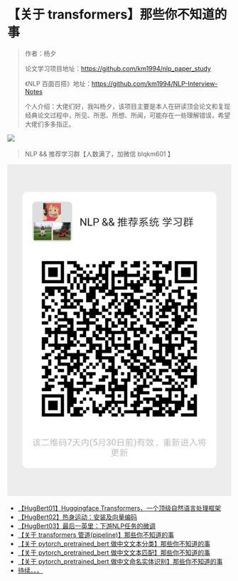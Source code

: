 # 【关于 transformers】那些你不知道的事

> 作者：杨夕
> 
> 论文学习项目地址：https://github.com/km1994/nlp_paper_study
> 
> 《NLP 百面百搭》地址：https://github.com/km1994/NLP-Interview-Notes
> 
> 个人介绍：大佬们好，我叫杨夕，该项目主要是本人在研读顶会论文和复现经典论文过程中，所见、所思、所想、所闻，可能存在一些理解错误，希望大佬们多多指正。
> 

![](img/微信截图_20210301212242.png)

> NLP && 推荐学习群【人数满了，加微信 blqkm601 】

![](img/20210523220743.png)

- [【HugBert01】Huggingface Transformers，一个顶级自然语言处理框架](T1_Introduction.md)
- [【HugBert02】热身运动：安装及向量编码](T2_install.md)
- [【HugBert03】最后一英里：下游NLP任务的微调](T3_fine_tune.md)
- [【关于 transformers 管道(pipeline)】那些你不知道的事](T4_pipeline.md)
- [【关于 pytorch_pretrained_bert 做中文文本分类】那些你不知道的事](bert_classifier/)
- [【关于 pytorch_pretrained_bert 做中文文本匹配】那些你不知道的事](bert_sim/)
- [【关于 pytorch_pretrained_bert 做中文命名实体识别】那些你不知道的事](bert_ner/)
- [待续。。。]()

